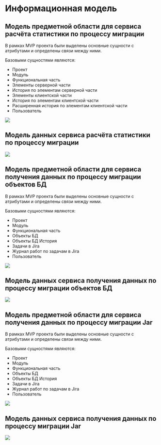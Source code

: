 # Информационная модель

## Модель предметной области для сервиса расчёта статистики по процессу миграции 

В рамках MVP проекта были выделены основные сущности с атрибутами и определены связи между ними.

Базовыми сущностями являются:

- Проект
- Модуль
- Функциональная часть
- Элементы серверной части
- История по элементам серверной части
- Элементы клиентской части
- История по элементам клиентской части
- Расширенная история по элементам клиентской части
- Пользователь

![](diagrams/out/DDDSergo.svg)

## Модель данных сервиса расчёта статистики по процессу миграции

![](assets/images/ERD.png)

## Модель предметной области для сервиса получения данных по процессу миграции объектов БД

В рамках MVP проекта были выделены основные сущности с атрибутами и определены связи между ними.

Базовыми сущностями являются:

- Проект
- Модуль
- Функциональная часть
- Объекты БД
- Объекты БД История
- Задачи в Jira
- Журнал работ по задачам в Jira
- Пользователь

![](diagrams/out/DDD.svg)

## Модель данных сервиса получения данных по процессу миграции объектов БД

![](assets/images/ERD.png)

## Модель предметной области для сервиса получения данных по процессу миграции Jar

В рамках MVP проекта были выделены основные сущности с атрибутами и определены связи между ними.

Базовыми сущностями являются:

- Проект
- Модуль
- Функциональная часть
- Объекты БД
- Объекты БД История
- Задачи в Jira
- Журнал работ по задачам в Jira
- Пользователь

![](diagrams/out/DDD.svg)

## Модель данных сервиса получения данных по процессу миграции Jar

![](assets/images/ERD.png)